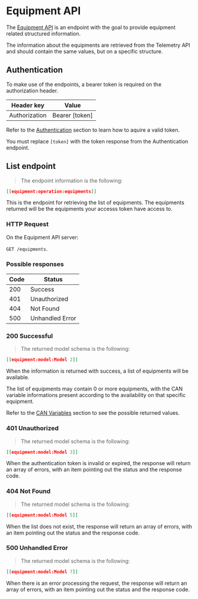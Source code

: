 # Equipment API

The [Equipment API](#equipment-api) is an endpoint with the goal to provide equipment related structured information.

The information about the equipments are retrieved from the Telemetry API and should contain the same values, but on a specific structure.

## Authentication

To make use of the endpoints, a bearer token is required on the authorization header.

Header key    | Value
------------- | -----
Authorization | Bearer [token]

Refer to the [Authentication](#authentication) section to learn how to aquire a valid token.

<aside class="notice">
You must replace <code>[token]</code> with the token response from the Authentication endpoint.
</aside>

## List endpoint


> The endpoint information is the following:

```json
[[equipment:operation:equipments]]
````

This is the endpoint for retrieving the list of equipments.
The equipments returned will be the equipments your accesss token have access to.

### HTTP Request
On the Equipment API server:

`GET /equipments`.

### Possible responses

Code | Status
---- | ------
200  | Success
401  | Unauthorized
404  | Not Found
500  | Unhandled Error


### 200 Successful

> The returned model schema is the following:

```json
[[equipment:model:Model 2]]
```

When the information is returned with success, a list of equipments will be available.

The list of equipments may contain 0 or more equipments, with the CAN variable
informations present according to the availability on that specific equipment.

Refer to the [CAN Variables](#can-variables) section to see the possible returned values.

### 401 Unauthorized

> The returned model schema is the following:

```json
[[equipment:model:Model 3]]
```

When the authentication token is invalid or expired, the response will return an array of errors, with an item pointing out the status and the response code.

### 404 Not Found

> The returned model schema is the following:

```json
[[equipment:model:Model 5]]
```

When the list does not exist, the response will return an array of errors, with an item pointing out the status and the response code.

### 500 Unhandled Error

> The returned model schema is the following:

```json
[[equipment:model:Model 7]]
```

When there is an error processing the request, the response will return an array of errors, with an item pointing out the status and the response code.

